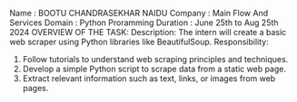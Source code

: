 Name : BOOTU CHANDRASEKHAR NAIDU
Company : Main Flow And Services
Domain : Python Proramming
Duration : June 25th to Aug 25th 2024
OVERVIEW OF THE TASK:
Description:
The intern will create a basic web scraper using
Python libraries like BeautifulSoup.
Responsibility:
1. Follow tutorials to understand web scraping
principles and techniques.
2. Develop a simple Python script to scrape
data from a static web page.
3. Extract relevant information such as text,
links, or images from web pages.
